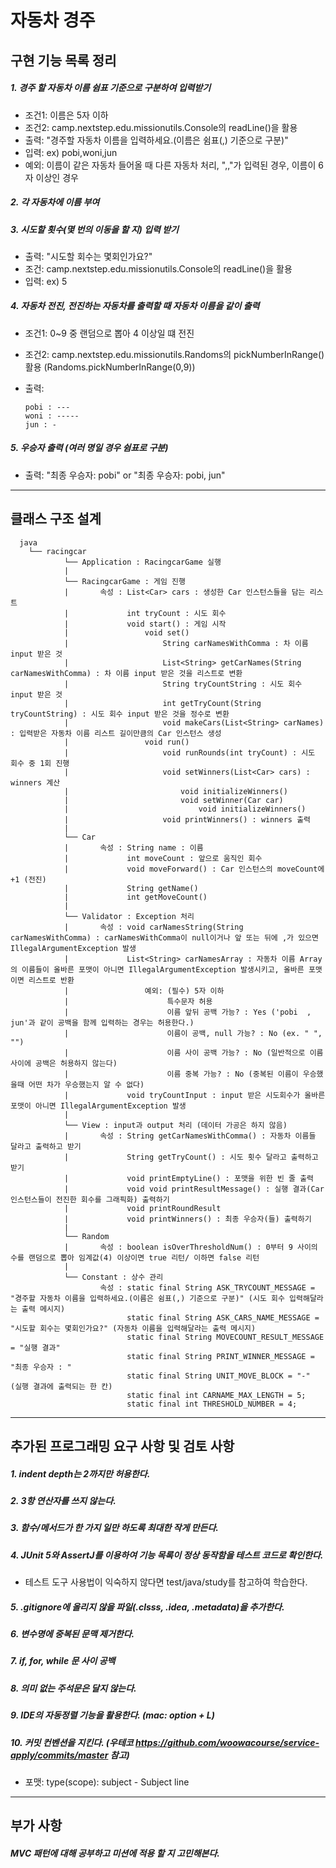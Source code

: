 # 자동차 경주

## 구현 기능 목록 정리

##### 1. 경주 할 자동차 이름 쉼표 기준으로 구분하여 입력받기

* 조건1: 이름은 5자 이하
* 조건2: camp.nextstep.edu.missionutils.Console의 readLine()을 활용
* 출력: "경주할 자동차 이름을 입력하세요.(이름은 쉼표(,) 기준으로 구분)"
* 입력: ex) pobi,woni,jun
* 예외: 이름이 같은 자동차 들어올 때 다른 자동차 처리, ",,"가 입력된 경우, 이름이 6자 이상인 경우

##### 2. 각 자동차에 이름 부여

##### 3. 시도할 횟수(몇 번의 이동을 할 지) 입력 받기

* 출력: "시도할 회수는 몇회인가요?"
* 조건: camp.nextstep.edu.missionutils.Console의 readLine()을 활용
* 입력: ex) 5

##### 4. 자동차 전진, 전진하는 자동차를 출력할 때 자동차 이름을 같이 출력

* 조건1: 0~9 중 랜덤으로 뽑아 4 이상일 떄 전진
* 조건2: camp.nextstep.edu.missionutils.Randoms의 pickNumberInRange() 활용 (Randoms.pickNumberInRange(0,9))
* 출력:

   ```
  pobi : ---
  woni : -----
  jun : -
   ```

##### 5. 우승자 출력 (여러 명일 경우 쉼표로 구분)

* 출력: "최종 우승자: pobi" or "최종 우승자: pobi, jun"

***

## 클래스 구조 설계

```
  java   
    └── racingcar
            └── Application : RacingcarGame 실행
            |
            └── RacingcarGame : 게임 진행
            |       속성 : List<Car> cars : 생성한 Car 인스턴스들을 담는 리스트
            |             int tryCount : 시도 회수
            |             void start() : 게임 시작
            |                 void set()
            |                     String carNamesWithComma : 차 이름 input 받은 것
            |                     List<String> getCarNames(String carNamesWithComma) : 차 이름 input 받은 것을 리스트로 변환 
            |                     String tryCountString : 시도 회수 input 받은 것
            |                     int getTryCount(String tryCountString) : 시도 회수 input 받은 것을 정수로 변환
            |                     void makeCars(List<String> carNames) : 입력받은 자동차 이름 리스트 길이만큼의 Car 인스턴스 생성
            |                 void run()
            |                     void runRounds(int tryCount) : 시도 회수 중 1회 진행
            |                     void setWinners(List<Car> cars) : winners 계산
            |                         void initializeWinners()
            |                         void setWinner(Car car)
            |                             void initializeWinners()
            |                     void printWinners() : winners 출력
            |  
            └── Car
            |       속성 : String name : 이름
            |             int moveCount : 앞으로 움직인 회수
            |             void moveForward() : Car 인스턴스의 moveCount에 +1 (전진)
            |             String getName()
            |             int getMoveCount()
            |
            └── Validator : Exception 처리
            |       속성 : void carNamesString(String carNamesWithComma) : carNamesWithComma이 null이거나 앞 또는 뒤에 ,가 있으면 IllegalArgumentException 발생
            |             List<String> carNamesArray : 자동차 이름 Array의 이름들이 올바른 포맷이 아니면 IllegalArgumentException 발생시키고, 올바른 포맷이면 리스트로 반환
            |                 예외: (필수) 5자 이하
            |                      특수문자 허용
            |                      이름 앞뒤 공백 가능? : Yes ('pobi  ,  jun'과 같이 공백을 함께 입력하는 경우는 허용한다.)
            |                      이름이 공백, null 가능? : No (ex. " ", "")
            |                      이름 사이 공백 가능? : No (일반적으로 이름 사이에 공백은 허용하지 않는다)
            |                      이름 중복 가능? : No (중복된 이름이 우승했을때 어떤 차가 우승했는지 알 수 없다)
            |             void tryCountInput : input 받은 시도회수가 올바른 포맷이 아니면 IllegalArgumentException 발생
            |
            └── View : input과 output 처리 (데이터 가공은 하지 않음)
            |       속성 : String getCarNamesWithComma() : 자동차 이름들 달라고 출력하고 받기
            |             String getTryCount() : 시도 횟수 달라고 출력하고 받기
            |             void printEmptyLine() : 포맷을 위한 빈 줄 출력
            |             void void printResultMessage() : 실행 결과(Car 인스턴스들이 전진한 회수를 그래픽화) 출력하기
            |             void printRoundResult
            |             void printWinners() : 최종 우승자(들) 출력하기
            |          
            └── Random
            |       속성 : boolean isOverThresholdNum() : 0부터 9 사이의 수를 랜덤으로 뽑아 임계값(4) 이상이면 true 리턴/ 이하면 false 리턴
            |   
            └── Constant : 상수 관리
                    속성 : static final String ASK_TRYCOUNT_MESSAGE = "경주할 자동차 이름을 입력하세요.(이름은 쉼표(,) 기준으로 구분)" (시도 회수 입력해달라는 출력 메시지)
                          static final String ASK_CARS_NAME_MESSAGE = "시도할 회수는 몇회인가요?" (자동차 이름을 입력해달라는 출력 메시지)
                          static final String MOVECOUNT_RESULT_MESSAGE = "실행 결과"
                          static final String PRINT_WINNER_MESSAGE = "최종 우승자 : "
                          static final String UNIT_MOVE_BLOCK = "-" (실행 결과에 출력되는 한 칸)
                          static final int CARNAME_MAX_LENGTH = 5;
                          static final int THRESHOLD_NUMBER = 4;
```

***

## 추가된 프로그래밍 요구 사항 및 검토 사항

##### 1. indent depth는 2까지만 허용한다.

##### 2. 3항 연산자를 쓰지 않는다.

##### 3. 함수/메서드가 한 가지 일만 하도록 최대한 작게 만든다.

##### 4. JUnit 5와 AssertJ를 이용하여 기능 목록이 정상 동작함을 테스트 코드로 확인한다.

* 테스트 도구 사용법이 익숙하지 않다면 test/java/study를 참고하여 학습한다.

##### 5. .gitignore에 올리지 않을 파일(.clsss, .idea, .metadata)을 추가한다.

##### 6. 변수명에 중복된 문맥 제거한다.

##### 7. if, for, while 문 사이 공백

##### 8. 의미 없는 주석문은 달지 않는다.

##### 9. IDE의 자동정렬 기능을 활용한다. (mac: option + L)

##### 10. 커밋 컨벤션을 지킨다. (우테코 https://github.com/woowacourse/service-apply/commits/master 참고)

* 포맷: type(scope): subject - Subject line

***

## 부가 사항

##### MVC 패턴에 대해 공부하고 미션에 적용 할 지 고민해본다.
